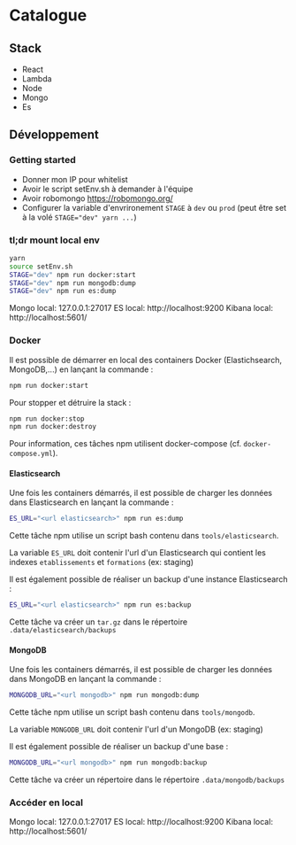 # Catalogue

## Stack
 - React
 - Lambda
 - Node
 - Mongo
 - Es


## Développement

### Getting started

- Donner mon IP pour whitelist
- Avoir le script setEnv.sh à demander à l'équipe
- Avoir robomongo https://robomongo.org/
- Configurer la variable d'envrironement `STAGE` à `dev` ou `prod` (peut être set à la volé `STAGE="dev" yarn ...`)

### tl;dr mount local env

```sh
yarn
source setEnv.sh
STAGE="dev" npm run docker:start
STAGE="dev" npm run mongodb:dump
STAGE="dev" npm run es:dump
```

Mongo local: 127.0.0.1:27017
ES local: http://localhost:9200
Kibana local: http://localhost:5601/

### Docker

Il est possible de démarrer en local des containers Docker (Elastichsearch, MongoDB,...) en lançant la commande :

```sh
npm run docker:start
```

Pour stopper et détruire la stack : 

```sh
npm run docker:stop
npm run docker:destroy
```

Pour information, ces tâches npm utilisent docker-compose (cf. `docker-compose.yml`).
 
####  Elasticsearch

Une fois les containers démarrés, il est possible de charger les données dans Elasticsearch en lançant la commande :

```sh
ES_URL="<url elasticsearch>" npm run es:dump
```

Cette tâche npm utilise un script bash contenu dans `tools/elasticsearch`.

La variable `ES_URL` doit contenir l'url d'un Elasticsearch qui contient les indexes `etablissements` et `formations` 
(ex: staging)

Il est également possible de réaliser un backup d'une instance Elasticsearch : 

```sh
ES_URL="<url elasticsearch>" npm run es:backup
```

Cette tâche va créer un `tar.gz` dans le répertoire `.data/elasticsearch/backups`

####  MongoDB

Une fois les containers démarrés, il est possible de charger les données dans MongoDB en lançant la commande :

```sh
MONGODB_URL="<url mongodb>" npm run mongodb:dump
```

Cette tâche npm utilise un script bash contenu dans `tools/mongodb`.

La variable `MONGODB_URL` doit contenir l'url d'un MongoDB (ex: staging)

Il est également possible de réaliser un backup d'une base : 

```sh
MONGODB_URL="<url mongodb>" npm run mongodb:backup
```

Cette tâche va créer un répertoire dans le répertoire `.data/mongodb/backups`

### Accéder en local

Mongo local: 127.0.0.1:27017
ES local: http://localhost:9200
Kibana local: http://localhost:5601/
